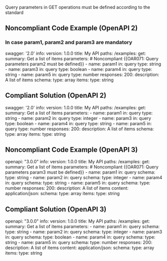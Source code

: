 Query parameters in GET operations must be defined according to the standard

Noncompliant Code Example (OpenAPI 2)
-------------------------------------

### In case param1, param2 and param3 are mandatory

  swagger: '2.0'
  info:
    version: 1.0.0
    title: My API
  paths:
    /examples:
      get:
        summary: Get a list of items
        parameters: \# Noncompliant {{OAR071: Query parameters param2 must be defined}}
          - name: param1
            in: query
            type: string
          - name: param3
            in: query
            type: boolean
          - name: param4
            in: query
            type: string
          - name: param5
            in: query
            type: number
        responses:
          200:
            description: A list of items
            schema:
              type: array
              items:
                type: string

Compliant Solution (OpenAPI 2)
------------------------------

  swagger: '2.0'
  info:
    version: 1.0.0
    title: My API
  paths:
    /examples:
      get:
        summary: Get a list of items
        parameters:
          - name: param1
            in: query
            type: string
          - name: param2
            in: query
            type: integer
          - name: param3
            in: query
            type: boolean
          - name: param4
            in: query
            type: string
          - name: param5
            in: query
            type: number
        responses:
          200:
            description: A list of items
            schema:
              type: array
              items:
                type: string

Noncompliant Code Example (OpenAPI 3)
-------------------------------------

  openapi: "3.0.0"
  info:
    version: 1.0.0
    title: My API
  paths:
    /examples:
      get:
        summary: Get a list of items
        parameters: \# Noncompliant {{OAR071: Query parameters param3 must be defined}}
          - name: param1
            in: query
            schema:
              type: string
          - name: param2
            in: query
            schema:
              type: integer
          - name: param4
            in: query
            schema:
              type: string
          - name: param5
            in: query
            schema:
              type: number
        responses:
          200:
            description: A list of items
            content:
              application/json:
                schema:
                  type: array
                  items:
                    type: string

Compliant Solution (OpenAPI 3)
------------------------------

  openapi: "3.0.0"
  info:
    version: 1.0.0
    title: My API
  paths:
    /examples:
      get:
        summary: Get a list of items
        parameters:
          - name: param1
            in: query
            schema:
              type: string
          - name: param2
            in: query
            schema:
              type: integer
          - name: param3
            in: query
            schema:
              type: boolean
          - name: param4
            in: query
            schema:
              type: string
          - name: param5
            in: query
            schema:
              type: number
        responses:
          200:
            description: A list of items
            content:
              application/json:
                schema:
                  type: array
                  items:
                    type: string